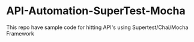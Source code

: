 # API-Automation-SuperTest-Mocha
This repo have sample code for hitting API's using Supertest/Chai/Mocha Framework
